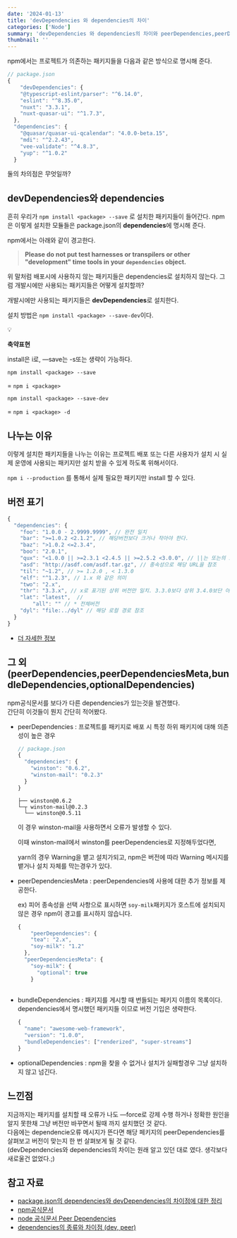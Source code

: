 ```yaml
---
date: '2024-01-13'
title: 'devDependencies 와 dependencies의 차이'
categories: ['Node']
summary: 'devDependencies 와 dependencies의 차이와 peerDependencies,peerDependenciesMeta,bundleDependencies,optionalDependencies에 대한 설명'
thumbnail: ''
---
```


npm에서는 프로젝트가 의존하는 패키지들을 다음과 같은 방식으로 명시해 준다.

```javascript
// package.json
{
	"devDependencies": { 
    "@typescript-eslint/parser": "^6.14.0",
    "eslint": "^8.35.0", 
    "nuxt": "3.3.1",
    "nuxt-quasar-ui": "^1.7.3", 
  },
  "dependencies": { 
    "@quasar/quasar-ui-qcalendar": "4.0.0-beta.15",
    "mdi": "^2.2.43", 
    "vee-validate": "^4.8.3",
    "yup": "^1.0.2"
  }
```

둘의 차의점은 무엇일까?


## devDependencies와 dependencies

흔히 우리가 `npm install <package> --save` 로 설치한 패키지들이 들어간다. npm은 이렇게 설치한 모듈들은 package.json의 **dependencies**에 명시해 준다.

npm에서는 아래와 같이 경고한다.

> **Please do not put test harnesses or transpilers or other "development" time tools in your `dependencies` object.**
>

위 말처럼 배포시에 사용하지 않는 패키지들은 dependencies로 설치하지 않는다. 그럼 개발시에만 사용되는 패키지들은 어떻게 설치할까?

개발시에만 사용되는 패키지들은 **devDependencies**로 설치한다.

설치 방법은 `npm install <package> --save-dev`이다.

<aside>
    <div class="icon">
      💡
    </div>
    <div>

**축약표현**

install은 i로, —save는 -s또는 생략이 가능하다.

`npm install <package> --save`

= `npm i <package>`

`npm install <package> --save-dev`

= `npm i <package> -d`

  </div>
</aside>



## 나누는 이유

이렇게 설치한 패키지들을 나누는 이유는 프로젝트 배포 또는 다른 사용자가 설치 시 실제 운영에 사용되는 패키지만 설치 받을 수 있게 하도록 위해서이다.

`npm i --production` 를 통해서 실제 필요한 패키지만 install 할 수 있다.


## 버전 표기

```javascript
{
  "dependencies": {
    "foo": "1.0.0 - 2.9999.9999", // 완전 일치
    "bar": ">=1.0.2 <2.1.2", // 해당버전보다 크거나 작아야 한다.
    "baz": ">1.0.2 <=2.3.4", 
    "boo": "2.0.1",
    "qux": "<1.0.0 || >=2.3.1 <2.4.5 || >=2.5.2 <3.0.0", // ||는 또는의 표기 이다.
    "asd": "http://asdf.com/asdf.tar.gz", // 종속성으로 해당 URL을 참조
    "til": "~1.2", // >= 1.2.0 , < 1.3.0
    "elf": "^1.2.3", // 1.x 와 같은 의미
    "two": "2.x",
    "thr": "3.3.x", // x로 표기된 상위 버전만 일치. 3.3.0보다 상위 3.4.0보단 아래 버전 
    "lat": "latest",  // 
		"all": "" // * 전체버전
    "dyl": "file:../dyl" // 해당 로컬 경로 참조
  }
}
```

- [더 자세한 정보](https://github.com/npm/node-semver#versions)


## 그 외 (peerDependencies,peerDependenciesMeta,bundleDependencies,optionalDependencies)

npm공식문서를 보다가 다른 dependencies가 있는것을 발견했다.  
간단히 이것들이 뭔지 간단히 적어봤다.

- peerDependencies : 프로젝트를 패키지로 배포 시 특정 하위 패키지에 대해 의존성이 높은 경우

    ```jsx
    // package.json
    {
      "dependencies": {
        "winston": "0.6.2",
        "winston-mail": "0.2.3"
      }
    }
    ```

    ```
    ├── winston@0.6.2
    └─┬ winston-mail@0.2.3
      └── winston@0.5.11
    ```

  이 경우 winston-mail을 사용하면서 오류가 발생할 수 있다.

  이때 winston-mail에서 winston를 peerDependencies로 지정해두었다면,

  yarn의 경우 Warning을 뱉고 설치가되고, npm은 버전에 따라 Warning 메시지를 뱉거나 설치 자체를 막는경우가 있다.

- peerDependenciesMeta : peerDependencies에 사용에 대한 추가 정보를 제공한다.

  ex) 피어 종속성을 선택 사항으로 표시하면 `soy-milk`패키지가 호스트에 설치되지 않은 경우 npm이 경고를 표시하지 않습니다.

    ```javascript
    {
    	"peerDependencies": {
        "tea": "2.x",
        "soy-milk": "1.2"
      },
      "peerDependenciesMeta": {
        "soy-milk": {
          "optional": true
        }
      
    ```

- bundleDependencies : 패키지를 게시할 때 번들되는 페키지 이름의 목록이다. dependencies에서 명시했던 패키지들 이므로 버전 기입은 생략한다.

    ```javascript
    {
      "name": "awesome-web-framework",
      "version": "1.0.0",
      "bundleDependencies": ["renderized", "super-streams"]
    }
    ```

- optionalDependencies : npm을 찾을 수 없거나 설치가 실패할경우 그냥 설치하지 않고 넘긴다.


## 느낀점

지금까지는 패키지를 설치할 때 오류가 나도 —force로 강제 수행 하거나 정확한 원인을 알지 못한채 그냥 버전만 바꾸면서 될때 까지 설치했던 것 같다.  
다음에는 dependencie오류 메시지가 뜬다면 해당 페키지의 peerDependencies를 살펴보고 버전이 맞는지 한 번 살펴보게 될 것 같다.  
(devDependencies와 dependencies의 차이는 원래 알고 있던 대로 였다. 생각보다 새로울건 없었다.;)

## 참고 자료

- [package.json의 dependencies와 devDependencies의 차이점에 대한 정리](https://imkh.dev/dependencies-package-json)
- [npm공식문서](https://docs.npmjs.com/cli/v10/configuring-npm/package-json#dependencies)
- [node 공식문서 Peer Dependencies](https://nodejs.org/en/blog/npm/peer-dependencies/)
- [dependencies의 종류와 차이점 (dev, peer)](https://velog.io/@sisofiy626/dependencies%EC%9D%98-%EC%A2%85%EB%A5%98%EC%99%80-%EC%B0%A8%EC%9D%B4%EC%A0%90-dev-peer)